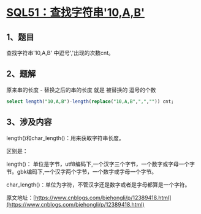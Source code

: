 # [SQL51：查找字符串'10,A,B'](https://www.nowcoder.com/practice/e3870bd5d6744109a902db43c105bd50?tpId=82&&tqId=29819&rp=1&ru=/ta/sql&qru=/ta/sql/question-ranking)

## 1、题目

查找字符串'10,A,B' 中逗号','出现的次数cnt。

## 2、题解

原来串的长度 - 替换之后的串的长度 就是 被替换的 逗号的个数

```sql
select length("10,A,B")-length(replace("10,A,B",",","")) cnt;
```

## 3、涉及内容

length()和char_length()：用来获取字符串长度。

区别是：

length()： 单位是字节，utf8编码下,一个汉字三个字节，一个数字或字母一个字节。gbk编码下,一个汉字两个字节，一个数字或字母一个字节。

char_length()：单位为字符，不管汉字还是数字或者是字母都算是一个字符。

原文地址：[https://www.cnblogs.com/biehongli/p/12389418.html](https://www.cnblogs.com/biehongli/p/12389418.html)
